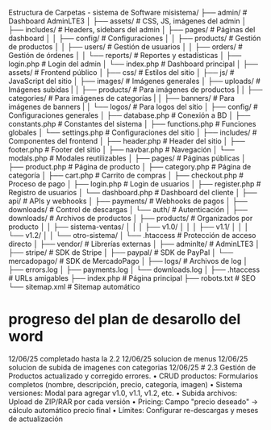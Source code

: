 Estructura de Carpetas - sistema de Software
misistema/
├── admin/                          # Dashboard AdminLTE3
│   ├── assets/                     # CSS, JS, imágenes del admin
│   ├── includes/                   # Headers, sidebars del admin
│   ├── pages/                      # Páginas del dashboard
│   │   ├── config/                 # Configuraciones
│   │   ├── products/               # Gestión de productos
│   │   ├── users/                  # Gestión de usuarios
│   │   ├── orders/                 # Gestión de órdenes
│   │   └── reports/                # Reportes y estadísticas
│   ├── login.php                   # Login del admin
│   └── index.php                   # Dashboard principal
│
├── assets/                         # Frontend público
│   ├── css/                        # Estilos del sitio
│   ├── js/                         # JavaScript del sitio
│   ├── images/                     # Imágenes generales
│   ├── uploads/                    # Imágenes subidas
|   │   ├── products/                   # Para imágenes de productos
|   │   ├── categories/                 # Para imágenes de categorías 
|   │   ├── banners/                    # Para imágenes de banners 
|   │   └── logos/                      # Para logos del sitio 
│
├── config/                         # Configuraciones generales
│   ├── database.php                # Conexión a BD
│   ├── constants.php               # Constantes del sistema
│   ├── functions.php               # Funciones globales
│   └── settings.php                # Configuraciones del sitio
│
├── includes/                       # Componentes del frontend
│   ├── header.php                  # Header del sitio
│   ├── footer.php                  # Footer del sitio
│   ├── navbar.php                  # Navegación
│   └── modals.php                  # Modales reutilizables
│
├── pages/                          # Páginas públicas
│   ├── product.php                 # Página de producto
│   ├── category.php                # Página de categoría
│   ├── cart.php                    # Carrito de compras
│   ├── checkout.php                # Proceso de pago
│   ├── login.php                   # Login de usuarios
│   ├── register.php                # Registro de usuarios
│   └── dashboard.php               # Dashboard del cliente
│
├── api/                            # APIs y webhooks
│   ├── payments/                   # Webhooks de pagos
│   ├── downloads/                  # Control de descargas
│   └── auth/                       # Autenticación
│
├── downloads/                      # Archivos de productos
│   ├── products/                   # Organizados por producto
│   │   ├── sistema-ventas/
│   │   │   ├── v1.0/
│   │   │   ├── v1.1/
│   │   │   └── v1.2/
│   │   └── otro-sistema/
│   └── .htaccess                   # Protección de acceso directo
│
├── vendor/                         # Librerías externas
│   ├── adminlte/                   # AdminLTE3
│   ├── stripe/                     # SDK de Stripe
│   ├── paypal/                     # SDK de PayPal
│   └── mercadopago/                # SDK de MercadoPago
│
├── logs/                           # Archivos de log
│   ├── errors.log
│   ├── payments.log
│   └── downloads.log
│
├── .htaccess                       # URLs amigables
├── index.php                       # Página principal
├── robots.txt                      # SEO
└── sitemap.xml                     # Sitemap automático

# progreso del plan de desarollo del word
12/06/25 completado hasta la 2.2
12/06/25 solucion de menus
12/06/25 solucion de subida de imagenes con categorias 
12/06/25  # 2.3 Gestión de Productos actualizado y corregido errores. 
•	CRUD productos: Formularios completos (nombre, descripción, precio, categoría, imagen)
•	Sistema versiones: Modal para agregar v1.0, v1.1, v1.2, etc.
•	Subida archivos: Upload de ZIP/RAR por cada versión
•	Pricing: Campo "precio deseado" → cálculo automático precio final
•	Límites: Configurar re-descargas y meses de actualización
